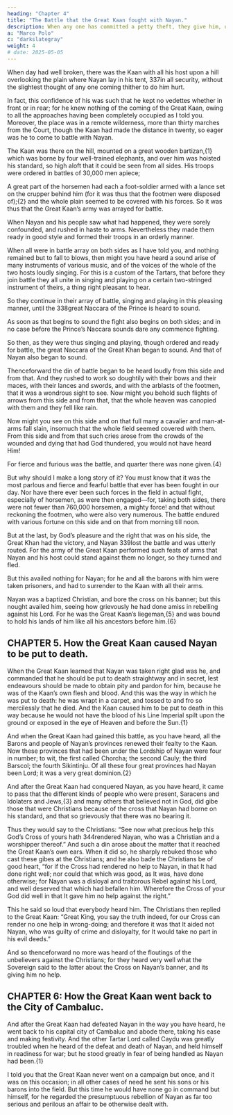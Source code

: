 ```yaml
---
heading: "Chapter 4"
title: "The Battle that the Great Kaan fought with Nayan."
description: When any one has committed a petty theft, they give him, under the orders of authority, 7 blows of a stick
a: "Marco Polo"
c: "darkslategray"
weight: 4
# date: 2025-05-05
---
```



When day had well broken, there was the Kaan with all his host upon a hill overlooking the plain where Nayan lay in his tent, 337in all security, without the slightest thought of any one coming thither to do him hurt.

In fact, this confidence of his was such that he kept no vedettes whether in front or in rear; for he knew nothing of the coming of the Great Kaan, owing to all the approaches having been completely occupied as I told you. Moreover, the place was in a remote wilderness, more than thirty marches from the Court, though the Kaan had made the distance in twenty, so eager was he to come to battle with Nayan.

The Kaan was there on the hill, mounted on a great wooden bartizan,{1} which was borne by four well-trained elephants, and over him was hoisted his standard, so high aloft that it could be seen from all sides. His troops were ordered in battles of 30,000 men apiece; 

A great part of the horsemen had each a foot-soldier armed with a lance set on the crupper behind him (for it was thus that the footmen were disposed of);{2} and the whole plain seemed to be covered with his forces. So it was thus that the Great Kaan’s army was arrayed for battle.

When Nayan and his people saw what had happened, they were sorely confounded, and rushed in haste to arms. Nevertheless they made them ready in good style and formed their troops in an orderly manner. 

When all were in battle array on both sides as I have told you, and nothing remained but to fall to blows, then might you have heard a sound arise of many instruments of various music, and of the voices of the whole of the two hosts loudly singing. For this is a custom of the Tartars, that before they join battle they all unite in singing and playing on a certain two-stringed instrument of theirs, a thing right pleasant to hear.

So they continue in their array of battle, singing and playing in this pleasing manner, until the 338great Naccara of the Prince is heard to sound. 

As soon as that begins to sound the fight also begins on both sides; and in no case before the Prince’s Naccara sounds dare any commence fighting.

So then, as they were thus singing and playing, though ordered and ready for battle, the great Naccara of the Great Khan began to sound. And that of Nayan also began to sound.

Thenceforward the din of battle began to be heard loudly from this side and from that. And they rushed to work so doughtily with their bows and their maces, with their lances and swords, and with the arblasts of the footmen, that it was a wondrous sight to see. Now might you behold such flights of arrows from this side and from that, that the whole heaven was canopied with them and they fell like rain. 

Now might you see on this side and on that full many a cavalier and man-at-arms fall slain, insomuch that the whole field seemed covered with them. From this side and from that such cries arose from the crowds of the wounded and dying that had God thundered, you would not have heard Him! 

For fierce and furious was the battle, and quarter there was none given.{4}

But why should I make a long story of it? You must know that it was the most parlous and fierce and fearful battle that ever has been fought in our day. Nor have there ever been such forces in the field in actual fight, especially of horsemen, as were then engaged—for, taking both sides, there were not fewer than 760,000 horsemen, a mighty force! and that without reckoning the footmen, who were also very numerous. The battle endured with various fortune on this side and on that from morning till noon. 

But at the last, by God’s pleasure and the right that was on his side, the Great Khan had the victory, and Nayan 339lost the battle and was utterly routed. For the army of the Great Kaan performed such feats of arms that Nayan and his host could stand against them no longer, so they turned and fled. 

But this availed nothing for Nayan; for he and all the barons with him were taken prisoners, and had to surrender to the Kaan with all their arms.

Nayan was a baptized Christian, and bore the cross on his banner; but this nought availed him, seeing how grievously he had done amiss in rebelling against his Lord. For he was the Great Kaan’s liegeman,{5} and was bound to hold his lands of him like all his ancestors before him.{6}


## CHAPTER 5. How the Great Kaan caused Nayan to be put to death.

When the Great Kaan learned that Nayan was taken right glad was he, and commanded that he should be put to death straightway and in secret, lest endeavours should be made to obtain pity and pardon for him, because he was of the Kaan’s own flesh and blood. And this was the way in which he was put to death: he was wrapt in a carpet, and tossed to and fro so mercilessly that he died. And the Kaan caused him to be put to death in this way because he would not have the blood of his Line Imperial spilt upon the ground or exposed in the eye of Heaven and before the Sun.{1}

And when the Great Kaan had gained this battle, as you have heard, all the Barons and people of Nayan’s provinces renewed their fealty to the Kaan. Now these provinces that had been under the Lordship of Nayan were four in number; to wit, the first called Chorcha; the second Cauly; the third Barscol; the fourth Sikintinju. Of all these four great provinces had Nayan been Lord; it was a very great dominion.{2}

And after the Great Kaan had conquered Nayan, as you have heard, it came to pass that the different kinds of people who were present, Saracens and Idolaters and Jews,{3} and many others that believed not in God, did gibe those that were Christians because of the cross that Nayan had borne on his standard, and that so grievously that there was no bearing it. 

Thus they would say to the Christians: “See now what precious help this God’s Cross of yours hath 344rendered Nayan, who was a Christian and a worshipper thereof.” And such a din arose about the matter that it reached the Great Kaan’s own ears. When it did so, he sharply rebuked those who cast these gibes at the Christians; and he also bade the Christians be of good heart, “for if the Cross had rendered no help to Nayan, in that It had done right well; nor could that which was good, as It was, have done otherwise; for Nayan was a disloyal and traitorous Rebel against his Lord, and well deserved that which had befallen him. Wherefore the Cross of your God did well in that It gave him no help against the right.”

This he said so loud that everybody heard him. The Christians then replied to the Great Kaan: “Great King, you say the truth indeed, for our Cross can render no one help in wrong-doing; and therefore it was that It aided not Nayan, who was guilty of crime and disloyalty, for It would take no part in his evil deeds.”

And so thenceforward no more was heard of the floutings of the unbelievers against the Christians; for they heard very well what the Sovereign said to the latter about the Cross on Nayan’s banner, and its giving him no help.


## CHAPTER 6: How the Great Kaan went back to the City of Cambaluc.

And after the Great Kaan had defeated Nayan in the way you have heard, he went back to his capital city of Cambaluc and abode there, taking his ease and making festivity. And the other Tartar Lord called Caydu was greatly troubled when he heard of the defeat and death of Nayan, and held himself in readiness for war; but he stood greatly in fear of being handled as Nayan had been.{1}

I told you that the Great Kaan never went on a campaign but once, and it was on this occasion; in all other cases of need he sent his sons or his barons into the field. But this time he would have none go in command but himself, for he regarded the presumptuous rebellion of Nayan as far too serious and perilous an affair to be otherwise dealt with.
